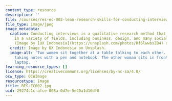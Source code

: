 ```yaml
---
content_type: resource
description: ''
file: /courses/res-ec-002-lean-research-skills-for-conducting-interviews-spring-2021/29274c1cafce008a0d7e5e40a1d16df8_RES-EC002.jpg
file_type: image/jpeg
image_metadata:
  caption: Conducting interviews is a qualitative research method that can be used
    in a variety of fields, including business, design, and many social sciences.
    (Image by [UX Indonesia](https://unsplash.com/photos/Rf6lwwbsZB4) on Unsplash.)
  credit: Image by UX Indonesia on Unsplash.
  image-alt: 'Two women sit together at a table talking to each other. One woman is
    taking notes with a pen and notebook. The other woman sits in front of an open
    laptop.  '
learning_resource_types: []
license: https://creativecommons.org/licenses/by-nc-sa/4.0/
ocw_type: OCWImage
resourcetype: Image
title: RES-EC002.jpg
uid: 29274c1c-afce-008a-0d7e-5e40a1d16df8
---
```

